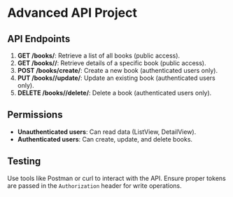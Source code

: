 # Advanced API Project

## API Endpoints
1. **GET /books/**: Retrieve a list of all books (public access).
2. **GET /books/<id>/**: Retrieve details of a specific book (public access).
3. **POST /books/create/**: Create a new book (authenticated users only).
4. **PUT /books/<id>/update/**: Update an existing book (authenticated users only).
5. **DELETE /books/<id>/delete/**: Delete a book (authenticated users only).

## Permissions
- **Unauthenticated users**: Can read data (ListView, DetailView).
- **Authenticated users**: Can create, update, and delete books.

## Testing
Use tools like Postman or curl to interact with the API. Ensure proper tokens are passed in the `Authorization` header for write operations.
